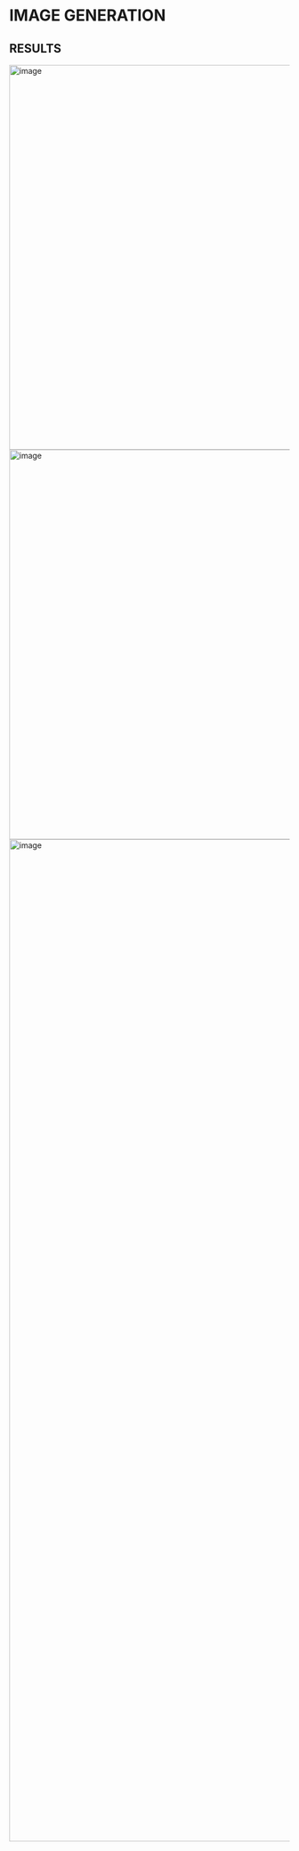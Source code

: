 # IMAGE GENERATION




## RESULTS

<img align ='left' width="691" alt="image" src="https://github.com/Yesshh/Image-generation-/assets/49776620/1e00c18b-3088-4317-a50f-f0eb3431450c">





<img align = 'right' width="700" alt="image" src="https://github.com/Yesshh/Image-generation-/assets/49776620/21fa8187-9313-4faf-b221-5a49182f1e3b">



<img width="1800" alt="image" src="https://github.com/Yesshh/Image-generation-/assets/49776620/97a72aa3-3273-4b89-984a-33253bd56365">

